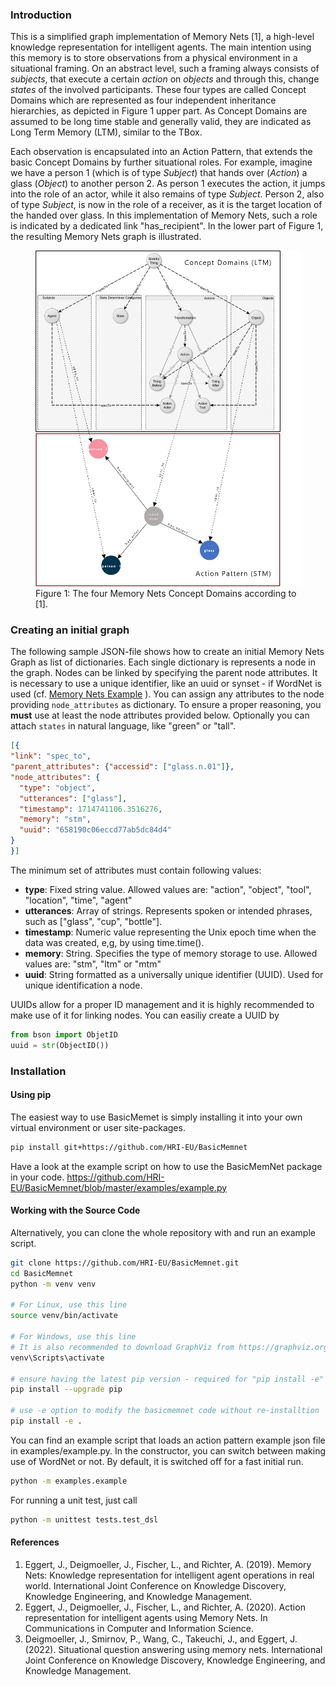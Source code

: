 ### Introduction

This is a simplified graph implementation of Memory Nets [1], a high-level knowledge representation for intelligent 
agents. The main intention using this memory is to store observations from a physical environment in a situational 
framing. On an abstract level, such a framing always consists of _subjects_, that execute a certain _action_ on 
_objects_ and through this, change _states_ of the involved participants. These four types are called Concept 
Domains which are represented as four independent inheritance hierarchies, as depicted in Figure 1 upper part. As 
Concept Domains are assumed to be long time stable and generally valid, they are indicated as Long Term Memory (LTM),
similar to the TBox.

Each observation is encapsulated into an Action Pattern, that extends the basic Concept Domains by further situational 
roles. For example, imagine we have a person 1 (which is of type _Subject_) that hands over (_Action_) a glass (_Object_) to 
another person 2. As person 1 executes the action, it jumps into the role of an actor, while 
it also remains of type _Subject_. Person 2, also of type _Subject_, is now in the role of a receiver, as it is the target 
location of the handed over glass. In this implementation of Memory Nets, such a role is indicated by a dedicated link 
"has_recipient". In the lower part of Figure 1, the resulting Memory Nets graph is illustrated.

<figure>
    <img src="data/memnet.png" alt="Memory Nets Concept Domains" style="width:800px;">
    <figcaption>Figure 1: The four Memory Nets Concept Domains according to [1].</figcaption>
</figure>

### Creating an initial graph

The following sample JSON-file shows how to create an initial Memory Nets Graph as list of dictionaries. Each single dictionary is represents
a node in the graph. Nodes can be linked by specifying the parent node attributes. It is necessary to use a unique identifier,
like an uuid or synset - if WordNet is used (cf. [Memory Nets Example](https://github.com/HRI-EU/BasicMemnet/blob/master/examples/example.py#L42)
). You can assign any attributes to the node providing ```node_attributes``` as dictionary.
To ensure a proper reasoning, you **must** use at least the node attributes provided below. Optionally you can attach ```states```
in natural language, like "green" or "tall". 

```json
[{
"link": "spec_to",
"parent_attributes": {"accessid": ["glass.n.01"]},
"node_attributes": {
  "type": "object",
  "utterances": ["glass"],
  "timestamp": 1714741106.3516276,
  "memory": "stm",
  "uuid": "658190c06eccd77ab5dc84d4"
}
}]
```

The minimum set of attributes must contain following values:


- **type**: Fixed string value. Allowed values are: "action", "object", "tool", "location", "time", "agent"
- **utterances**: Array of strings. Represents spoken or intended phrases, such as ["glass", "cup", "bottle"]. 
- **timestamp**: Numeric value representing the Unix epoch time when the data was created, e,g, by using time.time().
- **memory**: String. Specifies the type of memory storage to use. Allowed values are: "stm", "ltm" or "mtm"
- **uuid**: String formatted as a universally unique identifier (UUID). Used for unique identification a node.


UUIDs allow for a proper ID management and it is highly recommended to make use of it for linking nodes. You can easiliy create a UUID by 

```python 
from bson import ObjetID
uuid = str(ObjectID())
``` 

### Installation

#### Using pip

The easiest way to use BasicMemet is simply installing it into your own virtual environment or user site-packages.
```bash
pip install git+https://github.com/HRI-EU/BasicMemnet
```
Have a look at the example script on how to use the BasicMemNet package in your code. 
https://github.com/HRI-EU/BasicMemnet/blob/master/examples/example.py

#### Working with the Source Code

Alternatively, you can clone the whole repository with and run an example script.
```bash
git clone https://github.com/HRI-EU/BasicMemnet.git
cd BasicMemnet
python -m venv venv

# For Linux, use this line
source venv/bin/activate

# For Windows, use this line
# It is also recommended to download GraphViz from https://graphviz.org/download, locate the Graphviz\bin folder and add it to the PATH variable in your system variables. Otherwise you will use the built-in graph layout from networkX.
venv\Scripts\activate

# ensure having the latest pip version - required for "pip install -e" option
pip install --upgrade pip

# use -e option to modify the basicmemnet code without re-installtion
pip install -e .
```

You can find an example script that loads an action pattern example json file in examples/example.py. In the constructor, you 
can switch between making use of WordNet or not. By default, it is switched off for a fast initial run. 

```bash
python -m examples.example
```

For running a unit test, just call

```bash
python -m unittest tests.test_dsl
```

#### References

1. Eggert, J., Deigmoeller, J., Fischer, L., and Richter, A. (2019). Memory Nets: Knowledge representation
for intelligent agent operations in real world. International Joint Conference on Knowledge Discovery, Knowledge 
Engineering, and Knowledge Management.
2. Eggert, J., Deigmoeller, J., Fischer, L., and Richter, A. (2020). Action representation for intelligent agents
using Memory Nets. In Communications in Computer and Information Science.
3. Deigmoeller, J., Smirnov, P., Wang, C., Takeuchi, J., and Eggert, J. (2022). Situational question answering using 
memory nets. International Joint Conference on Knowledge Discovery, Knowledge Engineering, and Knowledge Management.
